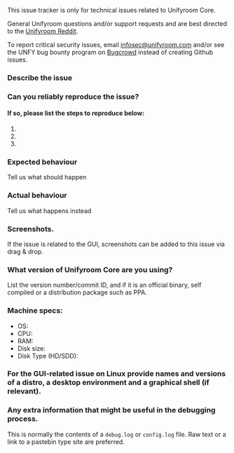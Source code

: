 <!--- Remove sections that do not apply -->

This issue tracker is only for technical issues related to Unifyroom Core.

General Unifyroom questions and/or support requests and are best directed to the [Unifyroom Reddit](https://www.reddit.com/r/unifyroom/).

To report critical security issues, email infosec@unifyroom.com and/or see the UNFY bug bounty program on [Bugcrowd](https://bugcrowd.com/unfydigitalcash) instead of creating Github issues.

### Describe the issue

### Can you reliably reproduce the issue?
#### If so, please list the steps to reproduce below:
1.
2.
3.

### Expected behaviour
Tell us what should happen

### Actual behaviour
Tell us what happens instead

### Screenshots.
If the issue is related to the GUI, screenshots can be added to this issue via drag & drop.

### What version of Unifyroom Core are you using?
List the version number/commit ID, and if it is an official binary, self compiled or a distribution package such as PPA.

### Machine specs:
- OS:
- CPU:
- RAM:
- Disk size:
- Disk Type (HD/SDD):

### For the GUI-related issue on Linux provide names and versions of a distro, a desktop environment and a graphical shell (if relevant).

### Any extra information that might be useful in the debugging process.
This is normally the contents of a `debug.log` or `config.log` file. Raw text or a link to a pastebin type site are preferred.
